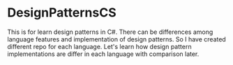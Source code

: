 # DesignPatternsCS
This is for learn design patterns in C#. 
There can be differences among language features and implementation of design patterns. 
So I have created different repo for each language. 
Let's learn how design pattern implementations are differ in each language with comparison later.  
